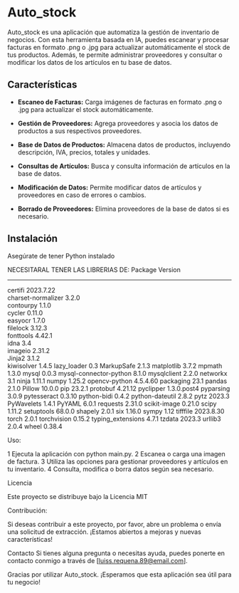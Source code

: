 
# Auto_stock

Auto_stock es una aplicación que automatiza la gestión de inventario de negocios. Con esta herramienta basada en IA, puedes escanear y procesar facturas en formato .png o .jpg para actualizar automáticamente el stock de tus productos. Además, te permite administrar proveedores y consultar o modificar los datos de los artículos en tu base de datos.

## Características

- **Escaneo de Facturas:** Carga imágenes de facturas en formato .png o .jpg para actualizar el stock automáticamente.

- **Gestión de Proveedores:** Agrega proveedores y asocia los datos de productos a sus respectivos proveedores.

- **Base de Datos de Productos:** Almacena datos de productos, incluyendo descripción, IVA, precios, totales y unidades.

- **Consultas de Artículos:** Busca y consulta información de artículos en la base de datos.

- **Modificación de Datos:** Permite modificar datos de artículos y proveedores en caso de errores o cambios.

- **Borrado de Proveedores:** Elimina proveedores de la base de datos si es necesario.

## Instalación

Asegúrate de tener Python instalado

NECESITARAL TENER LAS LIBRERIAS DE: 
Package                Version
---------------------- -----------
certifi                2023.7.22  
charset-normalizer     3.2.0      
contourpy              1.1.0      
cycler                 0.11.0     
easyocr                1.7.0      
filelock               3.12.3     
fonttools              4.42.1     
idna                   3.4        
imageio                2.31.2     
Jinja2                 3.1.2      
kiwisolver             1.4.5
lazy_loader            0.3
MarkupSafe             2.1.3
matplotlib             3.7.2
mpmath                 1.3.0
mysql                  0.0.3
mysql-connector-python 8.1.0
mysqlclient            2.2.0
networkx               3.1
ninja                  1.11.1
numpy                  1.25.2
opencv-python          4.5.4.60
packaging              23.1
pandas                 2.1.0
Pillow                 10.0.0
pip                    23.2.1
protobuf               4.21.12
pyclipper              1.3.0.post4
pyparsing              3.0.9
pytesseract            0.3.10
python-bidi            0.4.2
python-dateutil        2.8.2
pytz                   2023.3
PyWavelets             1.4.1
PyYAML                 6.0.1
requests               2.31.0
scikit-image           0.21.0
scipy                  1.11.2
setuptools             68.0.0
shapely                2.0.1
six                    1.16.0
sympy                  1.12
tifffile               2023.8.30
torch                  2.0.1
torchvision            0.15.2
typing_extensions      4.7.1
tzdata                 2023.3
urllib3                2.0.4
wheel                  0.38.4


Uso: 

1 Ejecuta la aplicación con python main.py.
2 Escanea o carga una imagen de factura.
3 Utiliza las opciones para gestionar proveedores y artículos en tu inventario.
4 Consulta, modifica o borra datos según sea necesario.

Licencia

Este proyecto se distribuye bajo la Licencia MIT

Contribución:

Si deseas contribuir a este proyecto, por favor, abre un problema o envía una solicitud de extracción. ¡Estamos abiertos a mejoras y nuevas características!

Contacto
Si tienes alguna pregunta o necesitas ayuda, puedes ponerte en contacto conmigo  a través de [luiss.requena.89@email.com].

Gracias por utilizar Auto_stock. ¡Esperamos que esta aplicación sea útil para tu negocio!